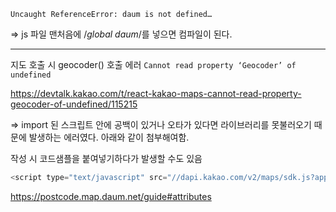 
`Uncaught ReferenceError: daum is not defined… `

=> js 파일 맨처음에 /_global daum_/를 넣으면 컴파일이 된다. 


---

지도 호출 시 geocoder() 호출 에러
`Cannot read property ‘Geocoder’ of undefined`


https://devtalk.kakao.com/t/react-kakao-maps-cannot-read-property-geocoder-of-undefined/115215

=> import 된 스크립트 안에 공백이 있거나 오타가 있다면 라이브러리를 못불러오기 때문에 발생하는 에러였다. 아래와 같이 첨부해여함.

작성 시 코드샘플을 붙여넣기하다가 발생할 수도 있음

```js
<script type="text/javascript" src="//dapi.kakao.com/v2/maps/sdk.js?appkey=Javascript Key&libraries=services&autoload=false"></script>
```

https://postcode.map.daum.net/guide#attributes